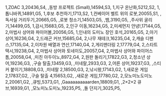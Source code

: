 1,ZOAC 3,20436,S4,
,동방 프로젝트 (Small),14594,S3,
1,지구 온난화,5212,S2,
1,톱니바퀴,14891,G5,
1,후보 추천하기,1713,S2,
1,컨베이어 벨트 위의 로봇,20055,S1,
,독서실 거리두기,20665,G5,
,로봇 청소기,14503,G5,
,뱀,3190,G5,
,주사위 굴리기,14499,G5,
1,감시,15683,G5,
2,인구 이동,16234,G5,
2,미세먼지 안녕!,17144,G5,
2,마법사 상어와 파이어볼,20056,G5,
1,인내의 도미노 장인 호석,20165,G5,
2,아기 상어,16236,G4,
2,드래곤 커브,15685,G4,
2,나무 재테크,16235,G4,
2,캐슬 디펜스,17135,G4,
2,이차원 배열과 연산,17140,G4,
2,게리맨더링 2,17779,G4,
2,스타트 택시,19238,G4,
2,마법사 상어와 토네이도,20057,G4,
2,마법사 상어와 파이어스톰,20058,G4,
,미친 아두이노,8972,G4,
2,원판 돌리기,17822,G3,
2,청소년 상어,19236,G3,
,구슬 탈출,13459,G3,
,미네랄,2933,G3,
2,어른 상어,19237,G3,
,스티커 붙이기,18808,G3,
,미네랄 2,18500,G3,
2,낚시왕,17143,G2,
1,새로운 게임 2,17837,G2,
,구슬 탈출 4,15653,G2,
,새로운 게임,17780,G2,
2,모노미노도미노 2,20061,G2,
,큐빙,5373,G1,
,Gaaaaaaaaaarden,18809,G1,
,2×2×2 큐브,16939,G1,
,모노미노도미노,19235,P5,
,돌 던지기,3025,P5,
